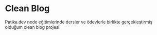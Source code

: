 # Clean Blog
 Patika.dev node eğitimlerinde dersler ve ödevlerle birlikte gerçekleştirmiş olduğum clean blog projesi
